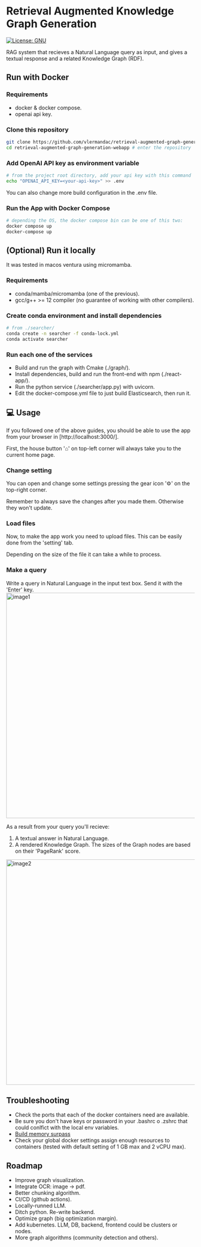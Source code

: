 # Retrieval Augmented Knowledge Graph Generation
[![License: GNU](https://img.shields.io/badge/License-GNU-yellow.svg)](./LICENSE.md)

RAG system that recieves a Natural Language query as input, and gives a textual response and a related Knowledge Graph (RDF).

## Run with Docker

### Requirements
- docker & docker compose.
- openai api key.

### Clone this repository
```bash
git clone https://github.com/vlermandac/retrieval-augmented-graph-generation-webapp/
cd retrieval-augmented-graph-generation-webapp # enter the repository
```

### Add OpenAI API key as environment variable
```bash
# from the project root directory, add your api key with this command
echo "OPENAI_API_KEY=<your-api-key>" >> .env
```
You can also change more build configuration in the .env file.

### Run the App with Docker Compose
```bash
# depending the OS, the docker compose bin can be one of this two:
docker compose up
docker-compose up
```

## (Optional) Run it locally
It was tested in macos ventura using micromamba.

### Requirements
- conda/mamba/micromamba (one of the previous).
- gcc/g++ >= 12 compiler (no guarantee of working with other compilers).

### Create conda environment and install dependencies
```bash
# from ./searcher/
conda create -n searcher -f conda-lock.yml
conda activate searcher
```

### Run each one of the services
- Build and run the graph with Cmake (./graph/).
- Install dependencies, build and run the front-end with npm (./react-app/).
- Run the python service (./searcher/app.py) with uvicorn.
- Edit the docker-compose.yml file to just build Elasticsearch, then run it.

## 💻 Usage 
If you followed one of the above guides, you should be able to use the app from your browser in [http://localhost:3000/].

First, the house button '⌂' on top-left corner will always take you to the current home page.

### Change setting
You can open and change some settings pressing the gear icon '⚙' on the top-right corner.

Remember to always save the changes after you made them. Otherwise they won't update.

### Load files
Now, to make the app work you need to upload files. This can be easily done from the 'setting' tab.

Depending on the size of the file it can take a while to process.

### Make a query
Write a query in Natural Language in the input text box. Send it with the 'Enter' key.
<img width="600" alt="image1" src="https://github.com/vlermandac/searcher-full/assets/68314874/4450c98c-5234-485b-9db9-dc53a4ad7273">

As a result from your query you'll recieve:
1. A textual answer in Natural Language.
2. A rendered Knowledge Graph.
The sizes of the Graph nodes are based on their 'PageRank' score.
<img width="600" alt="image2" src="https://github.com/vlermandac/searcher-full/assets/68314874/925e9829-3ba0-4059-9de2-179339fdc1de">

## Troubleshooting
- Check the ports that each of the docker containers need are available.
- Be sure you don't have keys or password in your .bashrc o .zshrc that could conlfict with the local env variables.
- [Build memory surpass](https://www.elastic.co/guide/en/elasticsearch/reference/current/docker.html#_macos_with_docker_for_mac) 
- Check your global docker settings assign enough resources to containers (tested with default setting of 1 GB max and 2 vCPU max).

## Roadmap
- Improve graph visualization.
- Integrate OCR: image -> pdf.
- Better chunking algorithm.
- CI/CD (github actions).
- Locally-runned LLM.
- Ditch python. Re-write backend.
- Optimize graph (big optimization margin).
- Add kubernetes. LLM, DB, backend, frontend could be clusters or nodes.
- More graph algorithms (community detection and others).
